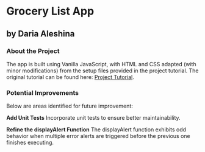 # Grocery List App

## by Daria Aleshina

### About the Project

The app is built using Vanilla JavaScript, with HTML and CSS adapted (with minor modifications) from the setup files provided in the project tutorial. The original tutorial can be found here: [Project Tutorial](https://www.youtube.com/watch?v=3PHXvlpOkf4&t=22703s).

### Potential Improvements

Below are areas identified for future improvement:

**Add Unit Tests**
Incorporate unit tests to ensure better maintainability.

**Refine the displayAlert Function**
The displayAlert function exhibits odd behavior when multiple error alerts are triggered before the previous one finishes executing.
